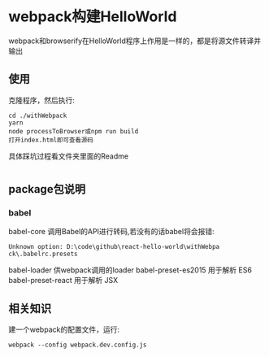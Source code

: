 # webpack构建HelloWorld
webpack和browserify在HelloWorld程序上作用是一样的，都是将源文件转译并输出
## 使用
克隆程序，然后执行:
```
cd ./withWebpack
yarn
node processToBrowser或npm run build
打开index.html即可查看源码
```
具体踩坑过程看文件夹里面的Readme
# 
## package包说明
### babel
babel-core 调用Babel的API进行转码,若没有的话babel将会报错:
```
Unknown option: D:\code\github\react-hello-world\withWebpa
ck\.babelrc.presets
```
babel-loader 供webpack调用的loader
babel-preset-es2015 用于解析 ES6
babel-preset-react 用于解析 JSX

## 相关知识
建一个webpack的配置文件，运行:
```
webpack --config webpack.dev.config.js
```